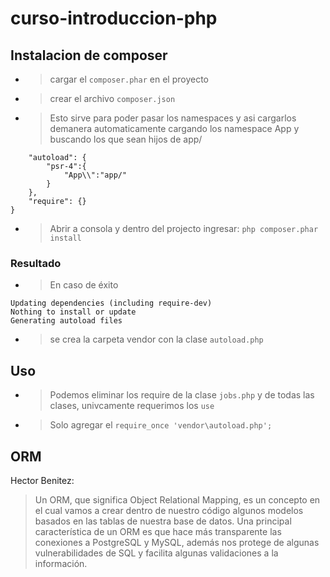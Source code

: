 # curso-introduccion-php
## Instalacion de composer
* >cargar el ```composer.phar``` en el proyecto
* >crear el archivo ```composer.json```
* > Esto sirve para poder pasar los namespaces y asi cargarlos demanera automaticamente cargando los namespace App y buscando los que sean hijos de app/   

```{
    "autoload": {
        "psr-4":{
            "App\\":"app/"
        }
    },
    "require": {}
}
```
* >Abrir a consola y dentro del projecto ingresar: ```php composer.phar install```
### Resultado
* >En caso de éxito 
```Loading composer repositories with package information
Updating dependencies (including require-dev)
Nothing to install or update
Generating autoload files
```

* >se crea la carpeta vendor con la clase ```autoload.php```
## Uso
* > Podemos eliminar los require de la clase ```jobs.php``` y de todas las clases, univcamente requerimos los ```use```
* >Solo agregar el ```require_once 'vendor\autoload.php';```
## ORM
Hector Benitez:
 > Un ORM, que significa Object Relational Mapping, es un concepto en el cual vamos a crear dentro de nuestro código algunos modelos basados en las tablas de nuestra base de datos.
 >   Una principal característica de un ORM es que hace más transparente las conexiones a PostgreSQL y MySQL, además nos protege de algunas vulnerabilidades de SQL y facilita algunas validaciones a la información.

